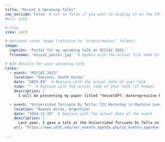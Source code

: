 ```yaml
---
title: "Recent & Upcoming Talks"
cms_exclude: false  # set to false if you want to display it on the CMS
#url: talk

# View
view: card

# Optional cover image (relative to `assets/media/` folder).
image:
  caption: 'Poster for my upcoming talk at MICCAI 2025.'
  filename: 'miccai_poster.jpg'  # Update with the actual file name of your poster image

# Add details for your upcoming talk
talks:
  - event: "MICCAI 2025"
    location: "Daejeon, South Korea"
    date: "2025-09"  # Replace with the actual date of your talk
    time: ""  # Replace with the actual time of your talk (if known)
    description: |
      I will be presenting my paper titled "VesselGPT: Autoregressive Modeling of Vascular Geometry" at MICCAI 2025.

  - event: "Universidad Torcuato Di Tella: III Workshop in Machine Learning & Data Science"
    location: "Buenos Aires, Argentina"
    date: "2024-12-19"  # Replace with the actual date of the event
    description: |
      Last year, I gave a talk at the Universidad Torcuato Di Tella on my work in vascular modeling and generative models. The session focused on the potential of AI in computational medicine and my contributions to vascular structure synthesis.
    url: "https://www.utdt.edu/ver_evento_agenda.php?id_evento_agenda=12039&id_item_menu=38062"
    
---
```


